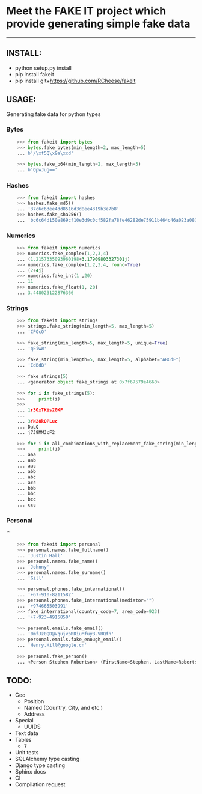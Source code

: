 # Meet the FAKE IT project which provide generating simple fake data

-----

## INSTALL:
- python setup.py install
- pip install fakeit
- pip install git+https://github.com/RCheese/fakeit

## USAGE:
Generating fake data for python types

### Bytes
```python
    >>> from fakeit import bytes
    >>> bytes.fake_bytes(min_length=2, max_length=5)
    ... b'/\xf5Q\x9a\xcd'
    
    >>> bytes.fake_b64(min_length=2, max_length=5)
    ... b'QpwJug=='
```

### Hashes
```python
    >>> from fakeit import hashes
    >>> hashes.fake_md5()
    ... '37c6c63ee4dd8516d3d8ee4319b3e7b8'
    >>> hashes.fake_sha256()
    ... 'bc6c64d150e869cf10e3d9c0cf582fa78fe46282de75911b464c46a023a08038'
```

### Numerics
```python
    >>> from fakeit import numerics
    >>> numerics.fake_complex(1,2,3,4)
    ... (1.2157335093960198+3.17909803327301j)
    >>> numerics.fake_complex(1,2,3,4, round=True)
    ... (2+4j)
    >>> numerics.fake_int(1 ,20)
    ... 11
    >>> numerics.fake_float(1, 20)
    ... 3.448023122876366
```

### Strings
```python
    >>> from fakeit import strings
    >>> strings.fake_string(min_length=5, max_length=5)
    ... 'CPOcO'
    
    >>> fake_string(min_length=5, max_length=5, unique=True)
    ... 'qEiwW'
    
    >>> fake_string(min_length=5, max_length=5, alphabet="ABCdE")
    ... 'EdBdB'
    
    >>> fake_strings(5)
    ... <generator object fake_strings at 0x7f67579e4660>
    
    >>> for i in fake_strings(5):
    >>>     print(i)
    >>>
    ... 1r3OxTKis20KF
    ... 
    ... 3YN28kOPLuc
    ... DaLQ
    ... j7J9MMJcF2
    
    >>> for i in all_combinations_with_replacement_fake_string(min_length=3, max_length=3, alphabet="abc"):
    >>>     print(i)
    ... aaa
    ... aab
    ... aac
    ... abb
    ... abc
    ... acc
    ... bbb
    ... bbc
    ... bcc
    ... ccc
```

### Personal
``
```python
    >>> from fakeit import personal
    >>> personal.names.fake_fullname()
    ... 'Justin Hall'
    >>> personal.names.fake_name()
    ... 'Johnny'
    >>> personal.names.fake_surname()
    ... 'Gill'
    
    >>> personal.phones.fake_international()
    ... '+67-910-8211582'
    >>> personal.phones.fake_international(mediator="")
    ... '+974665503991'
    >>> fake_international(country_code=7, area_code=923)
    ... '+7-923-4915850'
    
    >>> personal.emails.fake_email()
    ... '0mfJz0QD@VqujvpRDiuMfuyB.VRQfn'
    >>> personal.emails.fake_enough_email()
    ... 'Henry.Hill@google.cn'
    
    >>> personal.fake_person()
    ... <Person Stephen Robertson> (FirstName=Stephen, LastName=Robertson, Email=Stephen.Robertson@whatsapp.net, Phone=+1-990-5674435)
```

## TODO:

- Geo
    - Position
    - Named (Country, City, and etc.)
    - Address
- Special
    - UUIDS
- Text data
- Tables
    - ?
- Unit tests
- SQLAlchemy type casting
- Django type casting
- Sphinx docs
- CI
- Compilation request
